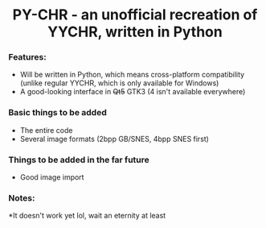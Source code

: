 <h1 align=center> PY-CHR - an unofficial recreation of YYCHR, written in Python</h1>

<h3>Features:</h3>
<ul>
    <li>Will be written in Python, which means cross-platform compatibility (unlike regular YYCHR, which is only available for Windows)</li>
    <li>A good-looking interface in <del>Qt5</del> GTK3 (4 isn't available everywhere)</li>
</ul>
<h3>Basic things to be added</h3>
<ul>
    <li>The entire code</li>
    <li>Several image formats (2bpp GB/SNES, 4bpp SNES first)
</ul>
<h3>Things to be added in the far future </h3>
<ul> 
    <li>Good image import</li>
</ul>

<h3> Notes:</h3>
*It doesn't work yet lol, wait an eternity at least


